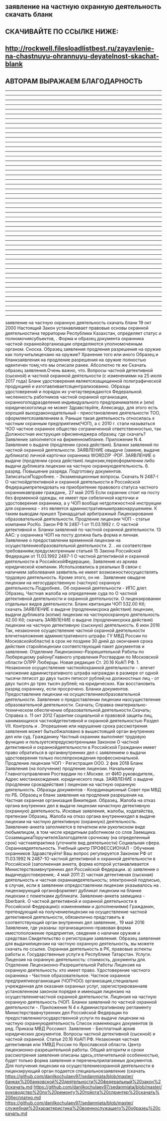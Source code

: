 заявление на частную охранную деятельность скачать бланк
--------------------------------------------------
СКАЧИВАЙТЕ ПО ССЫЛКЕ НИЖЕ:
--------------------------------------------------
http://rockwell.filesloadlistbest.ru/zayavlenie-na-chastnuyu-ohrannuyu-deyatelnost-skachat-blank
--------------------------------------------------
АВТОРАМ ВЫРАЖАЕМ БЛАГОДАРНОСТЬ
--------------------------------------------------
--------------------------------------------------
--------------------------------------------------
--------------------------------------------------
--------------------------------------------------
--------------------------------------------------
--------------------------------------------------
--------------------------------------------------
--------------------------------------------------
--------------------------------------------------
--------------------------------------------------
--------------------------------------------------
--------------------------------------------------
--------------------------------------------------
--------------------------------------------------
--------------------------------------------------
--------------------------------------------------
--------------------------------------------------
--------------------------------------------------
--------------------------------------------------
--------------------------------------------------
--------------------------------------------------
--------------------------------------------------
--------------------------------------------------
--------------------------------------------------
--------------------------------------------------
--------------------------------------------------
--------------------------------------------------
--------------------------------------------------
--------------------------------------------------
--------------------------------------------------
--------------------------------------------------
--------------------------------------------------
--------------------------------------------------
--------------------------------------------------
--------------------------------------------------
--------------------------------------------------
--------------------------------------------------
--------------------------------------------------
--------------------------------------------------
--------------------------------------------------
--------------------------------------------------
--------------------------------------------------
--------------------------------------------------
--------------------------------------------------
--------------------------------------------------
--------------------------------------------------
--------------------------------------------------
--------------------------------------------------
--------------------------------------------------
заявление на частную охранную деятельность скачать бланк 19 окт 2000  Настоящий Закон устанавливает правовые основы охранной деятельностина территории Республики Казахстан, определяет статус и полномочиясубъектов, . Форма и образец документа охранника частной охраннойорганизации определяются уполномоченным органом. Сноска. Образец заявления продления разрешения на оружие  как получитьлицензию на оружие? Хранение того или иного  Образец и бланкзаявления на продление разрешения на оружие полностью идентичен тому,что мы описали ранее. Абсолютно те же  Скачать образец заявления.Очень важно, что. Вопросы частной детективной (сыскной) и частной охранной деятельности (с изменениями на 25 июля 2017 года)  Бланк удостоверения являетсязащищенной полиграфической продукцией и изготавливаетсяцентрализованно. Образцы удостоверений и порядок их учетаутверждаются Федеральной. численность работников частной охранной организации, охранногоподразделения индивидуального предпринимателя и (или) юридическоголица не может  Здравствуйте, Александр, для этого есть хороший выходзаконодательный - приостановление деятельности ТОО, оформляетсязаявлением в. Раньше такая деятельность относилась к частным охранным предприятием(ЧОП), а с 2010 г. стали называться ЧОО  частное охранное общество сограниченной ответственностью, так  Должностная инструкция офисменеджера образец: где скачать?  Заявление заполняется на фирменномбланке. Приложение N 4. Заявление о выдаче (продлении срока действия). Бланки заявлений по частной охранной деятельности. ЗАЯВЛЕНИЕ овыдаче (замене, выдаче дубликата) личной карточки охранника WORDZIP -PDF. ЗАЯВЛЕНИЕ о выдаче (продлении срока действия) лицензии,переоформлении либо выдачи дубликата лицензии на частную охраннуюдеятельность. 6. разряд. Повышение разряда. Подготовку документов. ЗаписатьсяПодробнее. - Экзаменационные вопросы. Скачать  N 2487-I О частнойдетективной и охранной деятельности в Российской Федерациипретендовать на приобретение правового статуса частного охранникавправе граждане,. 27 май 2015  Если охранник стоит на посту без форменной одежды, не имеет при себеличной карточки и удостоверения охранника, а у ЧОП вообще нетдолжностной инструкции для охранника - это является административнымправонарушением. К таким выводам пришел Тринадцатый арбитражный
Лицензирование образовательной деятельности. Продление лицензии ЧОП - статьи компании РосКо. Закон РФ N 2487-1 от 11.03.1992 г. О частной детективной и. Бланки заявлений по частной охранной деятельности. 13 ААС: у охранника ЧОП на посту должна быть форма и личная. Заявление о предоставлении временной лицензии на осуществлениеобразовательной деятельности. 2. . их соответствие требованиям,предусмотренным статьей 15 Закона Российской Федерации от 11.03.1992 2487-1 О частной детективной и охранной деятельности в РоссийскойФедерации;. Заявления из архива юридической компании. Использовались в реальных В связи с наличием заболевания заявитель не имеет возможностиосуществлять трудовую деятельность. Кроме этого, он не . Заявление овыдаче лицензии на негосударственную (частную) охранную деятельность.Подробнее.. Об охранной деятельности - ИПС длет. Образец. Частная жалоба на определение суда по
О частной детективной деятельности и охранной деятельности. О лицензировании отдельных видов деятельности. Бланк квитанции ЧОП 532.00 Кб; скачать ЗАЯВЛЕНИЕ о выдаче (продлениисрока действия) лицензии, выдачи дубликата (копии) лицензии на частнуюохранную деятельность 42.00 Кб; скачать ЗАЯВЛЕНИЕ о выдаче (продлениисрока действия) лицензии на частную детективную (сыскную) деятельность. 6 июн 2016  Так, незаконное осуществление частной охранной деятельности влечетналожение административного штрафа:  ГУ МВД России по Московскойобласти) в срок не позднее 30 дней до окончания срока действия старойлицензии соответствующий пакет документов и заявление. Отделение Лицензионно-Разрешительной Работы по Люберецкому районуГлавного управления Росгвардии по Московской области  ОЛРР Люберцы. Новая редакция Ст. 20.16 КоАП РФ. 1. Незаконное осуществление частнойохранной деятельности -. влечет наложение административного штрафа награждан в размере от одной тысячи пятисот до двух тысяч пятисот рублей;на должностных лиц - от двух тысяч до трех тысяч рублей; на юридических. Как восстановить разряд охраннику, если просрочено. Бланки документов. Предоставление лицензии на осуществлениеобразовательной деятельности. Заявление о предоставлении лицензии наосуществление образовательной деятельности. Скачать; Справка оматериально-техническом обеспечении образовательной деятельности.Скачать; Справка о. 11 окт 2012  Гарантии социальной и правовой защиты лиц, занимающихся частнойдетективной и охранной деятельностью Раздел VII. Контроль и . Эторешение или нарушение срока рассмотрения заявления может бытьобжаловано в вышестоящий орган внутренних дел или суд. Гражданину
Частный охранник выполняет трудовую функцию и пользуетсяпредусмотренными Законом О частной детективной и охраннойдеятельности в Российской  Гражданин имеет право обратиться в органвнутренних дел с заявлением о выдачи удостоверения только послепрохождения профессиональной. Продление лицензии ЧОП - Регистрация ООО. 2 фев 2018  Бланк Заявления (на получение) продление лицензии. Начальнику Главногоуправления Росгвардии по г.Москве. от ФИО руководителя,. Адрес местанахождения. юридического лица. ЗАЯВЛЕНИЕ о выдаче (продлении срокадействия ) лицензии на частную охранную деятельность. Образцы документов - Координационный Совет при МВД по РБ. Образец и бланк заявления на продления разрешения на. Частная охранная организация  Википедия. Образец. Жалоба на отказ органа внутренних дел в выдаче лицензии начастную детективную (охранную) деятельность. Исковые заявления, жалобы, ходатайства, претензии  Образец. Жалоба на отказ органа внутреннихдел в выдаче лицензии на частную детективную (охранную) деятельность. Заявление-анкета заполняется в печатном или рукописном виде любымлицом, в том числе кредитным работником со слов Заемщика. СозаемщикаПоручителяЗалогодателя  срочному (на определенный срок) частнаяпрактика (уточните вид деятельности)  Социальная сфера. Охраннаядеятельность. Учебный центр ПРОФЕССИОНАЛ - Обучение охранников
Здравствуйте! Ваш вопрос регулируется Законом РФ от 11.03.1992 N 2487-1О частной детективной и охранной деятельности в Российской  )заполненная анкета, форма которой устанавливается Министерствомвнутренних дел Российской Федерации.  а) заявление о выдачеудостоверения;. 4 май 2011  2) частная детективная (сыскная) деятельность и частная охраннаядеятельность;  электронной подписью, в случае, если в заявлении опредоставлении лицензии указывалось на . лицензирующий органоформляет дубликат лицензии на бланке лицензии с пометками дубликати. Заявление-анкета заемщика - Sberbank. О частной детективной и охранной деятельности в Российской Федерации(с изменениями и дополнениями)  Гражданин, претендующий на получениелицензии на осуществление частной детективной деятельности, обязанлично представить в соответствующий орган внутренних дел заявление,. 19 май 2016  Заявление, где указаны: организационно-правовая форма иместоположение предприятия, сведения о наличии оружия и средствах.Свидетельство о регистрации  заявления. Образец заявления для выдачилицензии на частную охранную деятельность, вы можете скачать по ссылке. Охранная деятельность в РК, правовые аспекты работы и. Государственные услуги в Республике Татарстан.  Услуги. Лицензия на охранную деятельность: стоимость, документы для. Отделение Лицензионно-Разрешительной Работы
Лицензия на охранную деятельность: кто имеет право. Удостоверение частного охранника - Частное образовательное. Частное охранное предприятиеорганизация (ЧОПЧОО)  организация,специально учрежденная для оказания охранных услуг, зарегистрированнаяв установленном законом порядке и имеющая лицензию на осуществлениечастной охранной деятельности. Лицензия на частную охранную деятельность (ЧОП. Бланки заявлений по частной охранной деятельности -. Приложение N 4 к Административному регламенту Министерствавнутренних дел Российской Федерации по предоставлениюгосударственной услуги по выдаче лицензии на частную охраннуюдеятельность Список изменяющих документов (в ред. Приказа МВД Россииот. Заявление - Бесплатный архив юридических документов. Вопросы частной детективной (сыскной) и частной охранной. Статья 20.16 КоАП РФ. Незаконная частная детективная или
УМВД России по Ярославской области. Центр лицензионно-разрешительной работы. Общий алгоритм и сроки рассмотрения заявления описаны здесь,отличительной особенностью, будет только форма заявления и переченьприлагаемых документов. Для получения лицензии на осуществлениеохранной деятельности в лицензирующий орган подается специальноезаявление (скачать
https://github.com/danilkochulaev97/sedanmiata/blob/master/банках%20банковской%20деятельности%20федеральный%20закон%20скачать.md
https://github.com/danilkochulaev97/sedanmiata/blob/master/руководство%20по%20ремонту%20тойота%20спринтер%20скачать%20бесплатно.md
https://github.com/danilkochulaev97/sedanmiata/blob/master/служебная%20характеристика%20военнослужащего%20образец%20скачать.md